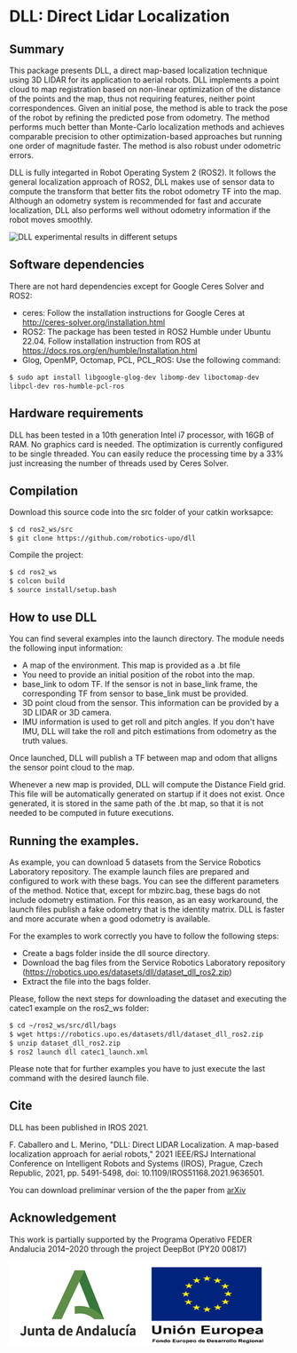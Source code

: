 # DLL: Direct Lidar Localization

## Summary
This package presents DLL, a direct map-based localization technique using 3D LIDAR for its application to aerial robots. DLL implements a point cloud to map registration based on non-linear optimization of the distance of the points and the map, thus not requiring  features, neither point correspondences. Given an initial pose, the method is able to track the pose of the robot by refining the predicted pose from odometry. The method performs much better than Monte-Carlo localization methods and achieves comparable precision to other optimization-based approaches but running one order of magnitude faster. The method is also robust under odometric errors. 

DLL is fully integarted in Robot Operating System 2 (ROS2). It follows the general localization approach of ROS2, DLL makes use of sensor data to compute the transform that better fits the robot odometry TF into the map. Although an odometry system is recommended for fast and accurate localization, DLL also performs well without odometry information if the robot moves smoothly. 

![DLL experimental results in different setups](dll_video.gif)

## Software dependencies
There are not hard dependencies except for Google Ceres Solver and ROS2:
 - ceres: Follow the installation instructions for Google Ceres at http://ceres-solver.org/installation.html
 - ROS2: The package has been tested in ROS2 Humble under Ubuntu 22.04. Follow installation instruction from ROS at https://docs.ros.org/en/humble/Installation.html
  - Glog, OpenMP, Octomap, PCL, PCL_ROS: Use the following command: 
 ```
 $ sudo apt install libgoogle-glog-dev libomp-dev liboctomap-dev libpcl-dev ros-humble-pcl-ros

 ```

## Hardware requirements
DLL has been tested in a 10th generation Intel i7 processor, with 16GB of RAM. No graphics card is needed. The optimization is currently configured to be single threaded. You can easily reduce the processing time by a 33% just increasing the number of threads used by Ceres Solver.

## Compilation
Download this source code into the src folder of your catkin worksapce:
```
$ cd ros2_ws/src
$ git clone https://github.com/robotics-upo/dll
```
Compile the project:
```
$ cd ros2_ws
$ colcon build
$ source install/setup.bash
```

## How to use DLL
You can find several examples into the launch directory. The module needs the following input information:
- A map of the environment. This map is provided as a .bt file
- You need to provide an initial position of the robot into the map. 
- base_link to odom TF. If the sensor is not in base_link frame, the corresponding TF from sensor to base_link must be provided.
- 3D point cloud from the sensor. This information can be provided by a 3D LIDAR or 3D camera.
- IMU information is used to get roll and pitch angles. If you don't have IMU, DLL will take the roll and pitch estimations from odometry as the truth values.

Once launched, DLL will publish a TF between map and odom that alligns the sensor point cloud to the map. 

Whenever a new map is provided, DLL will compute the Distance Field grid. This file will be automatically generated on startup if it does not exist. Once generated, it is stored in the same path of the .bt map, so that it is not needed to be computed in future executions.

## Running the examples.
As example, you can download 5 datasets from the Service Robotics Laboratory repository. The example launch files are prepared and configured to work with these bags. You can see the different parameters of the method. Notice that, except for mbzirc.bag, these bags do not include odometry estimation. For this reason, as an easy workaround, the launch files publish a fake odometry that is the identity matrix. DLL is faster and more accurate when a good odometry is available.

For the examples to work correctly you have to follow the following steps:
- Create a bags folder inside the dll source directory.
- Download the bag files from the  Service Robotics Laboratory repository (https://robotics.upo.es/datasets/dll/dataset_dll_ros2.zip) 
- Extract the file into the bags folder.

Please, follow the next steps for downloading the dataset and executing the catec1 example on the ros2_ws folder:
```
$ cd ~/ros2_ws/src/dll/bags
$ wget https://robotics.upo.es/datasets/dll/dataset_dll_ros2.zip
$ unzip dataset_dll_ros2.zip
$ ros2 launch dll catec1_launch.xml
```
Please note that for further examples you have to just execute the last command with the desired launch file.

## Cite
DLL has been published in IROS 2021.

F. Caballero and L. Merino, "DLL: Direct LIDAR Localization. A map-based localization approach for aerial robots," 2021 IEEE/RSJ International Conference on Intelligent Robots and Systems (IROS), Prague, Czech Republic, 2021, pp. 5491-5498, doi: 10.1109/IROS51168.2021.9636501. 

You can download preliminar version of the the paper from [arXiv](https://arxiv.org/abs/2103.06112) 

## Acknowledgement

This work is partially supported by the Programa Operativo FEDER Andalucia 2014–2020 through the project DeepBot (PY20 00817)

![Logos](logos.png)
